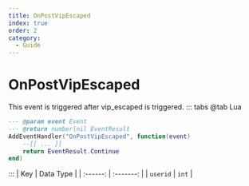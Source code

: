 ```yaml
---
title: OnPostVipEscaped
index: true
order: 2
category:
  - Guide
---
```


# OnPostVipEscaped
This event is triggered after vip_escaped is triggered.
::: tabs
@tab Lua
```lua
--- @param event Event
--- @return number|nil EventResult
AddEventHandler("OnPostVipEscaped", function(event)
    --[[ ... ]]
    return EventResult.Continue
end)
```

:::
|    Key   | Data Type |
| :------: | :-------: |
| `userid` |   `int`   |